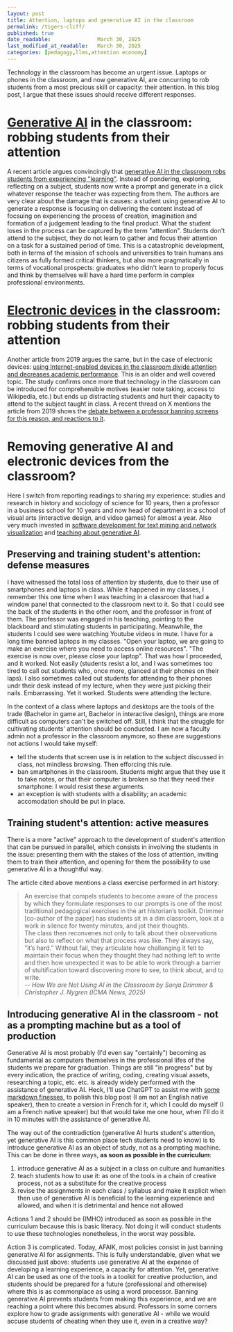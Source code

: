 ```yaml
---
layout: post
title: Attention, laptops and generative AI in the classroom
permalink: /tigers-cliff/
published: true
date_readable:               March 30, 2025
last_modified_at_readable:   March 30, 2025
categories: [pedagogy,llms,attention economy]
---
```

Technology in the classroom has become an urgent issue. Laptops or phones in the classroom, and now generative AI, are concurring to rob students from a most precious skill or capacity: their attention. In this blog post, I argue that these issues should receive different responses.

# <u>Generative AI</u> in the classroom: robbing students from their attention
A recent article argues convincingly that [generative AI in the classroom robs students from experiencing "learning"](https://static1.squarespace.com/static/55577d2fe4b02de6a6ea49cd/t/67dfeb8d9ff3a5472a6d719d/1742728078061/Drimmer_Nygren_Not_Using_AI.pdf). Instead of pondering, exploring, reflecting on a subject, students now write a prompt and generate in a click whatever response the teacher was expecting from them.
The authors are very clear about the damage that is causes: a student using generative AI to generate a response is focusing on delivering the content instead of focsuing on experiencing the process of creation, imagination and formation of a judgement leading to the final product. What the student loses in the process can be captured by the term "attention". Students don't attend to the subject, they do not learn to gather and focus their attention on a task for a sustained period of time. This is a catastrophic development, both in terms of the mission of schools and universities to train humans ans citizens as fully formed critical thinkers, but also more pragmatically in terms of vocational prospects: graduates who didn't learn to properly focus and think by themselves will have a hard time perform in complex professional environments.

# <u>Electronic devices</u> in the classroom: robbing students from their attention
Another article from 2019 argues the same, but in the case of electronic devices: [using Internet-enabled devices in the classroom divide attention and decreases academic performance](https://www.ualberta.ca/en/centre-for-teaching-and-learning/media-library/teaching-institute/2019/dividing-attention-in-the-classroom-reduces-exam-performance.pdf). This is an older and well covered topic. The study confirms once more that technology in the classroom can be introduced for comprehensible motives (easier note taking, access to Wikipedia, etc.) but ends up distracting students and hurt their capacity to attend to the subject taught in class. A recent thread on X mentions the article from 2019 shows the [debate between a professor banning screens for this reason, and reactions to it](https://x.com/HKBradshaw/status/1880322152999841983).

# Removing generative AI and electronic devices from the classroom?
Here I switch from reporting readings to sharing my experience: studies and research in history and sociology of science for 10 years, then a professor in a business school for 10 years and now head of department in a school of visual arts (interactive design, and video games) for almost a year. Also very much invested in [software development for text mining and network visualization](https://nocodefunctions.com/) and [teaching about generative AI](https://ai-for-professionals.com/).

## Preserving and training student's attention: defense measures
I have witnessed the total loss of attention by students, due to their use of smartphones and laptops in class. While it happened in my classes, I remember this one time when I was teaching in a classroom that had a window panel that connected to the classroom next to it. So that I could see the back of the students in the other room, and the professor in front of them. The professor was engaged in his teaching, pointing to the blackboard and stimulating students in participating. Meanwhile, the students I could see were watching Youtube videos in mute.
I have for a long time banned laptops in my classes. "Open your laptop, we are going to make an exercise where you need to access online resources". "The exercise is now over, please close your laptop". That was how I proceeded, and it worked. Not easily (students resist a lot, and I was sometimes too tired to call out students who, once more, glanced at their phones on their laps). I also sometimes called out students for attending to their phones undr their desk instead of my lecture, when they were just picking their nails. Embarrassing. Yet it worked. Students were attending the lecture.

In the context of a class where laptops and desktops are the tools of the trade (Bachelor in game art, Bachelor in interactive design), things are more difficult as computers can't be switched off. Still, I think that the struggle for cultivating students' attention should be conducted. I am now a faculty admin not a professor in the classroom anymore, so these are suggestions not actions I would take myself:

- tell the students that screen use is in relation to the subject discussed in class, not mindless browsing. Then efforcing this rule.
- ban smartphones in the classroom. Students might argue that they use it to take notes, or that their computer is broken so that they need their smartphone: I would resist these arguments.
- an exception is with students with a disability; an academic accomodation should be put in place. 

## Training student's attention: active measures
There is a more "active" approach to the development of student's attention that can be pursued in parallel, which consists in involving the students in the issue: presenting them with the stakes of the loss of attention, inviting them to train their attention, and opening for them the possibility to use generative AI in a thoughtful way.

The article cited above mentions a class exercise performed in art history:

> An exercise that compels students to become aware of the process by which they formulate responses to our prompts is one of the most traditional pedagogical exercises in the art historian’s toolkit. Drimmer [co-author of the paper] has students sit in a dim classroom, look at a work in silence for twenty minutes, and jot their thoughts.  
The class then reconvenes not only to talk about their observations but also to reflect on what that process was like. They always say, “it’s hard.” Without fail, they articulate how challenging it felt to maintain their focus when they thought they had nothing left to write and then how unexpected it was to be able to work through a barrier of stultification toward discovering more to see, to think about, and to write.  
-- <cite>How We are Not Using AI in the Classroom by Sonja Drimmer & Christopher J. Nygren (ICMA News, 2025)</cite>

## Introducing generative AI in the classroom - not as a prompting machine but as a tool of production
Generative AI is most probably (I'd even say "certainly") becoming as fundamental as computers themselves in the professional lifes of the students we prepare for graduation. Things are still "in progress" but by every indication, the practice of writing, coding, creating visual assets, researching a topic, etc. etc. is already widely performed with the assistance of generative AI. Heck, I'll use ChatGPT to assist me with [some markdown finesses](https://chatgpt.com/share/67e91600-cfa0-8001-9d7c-2b7ebf69659e), to polish this blog post (I am not an English native speaker), then to create a version in French for it, which I could do myself (I am a French native speaker) but that would take me one hour, when I'll do it in 10 minutes with the assistance of generative AI.

The way out of the contradiction (generative AI hurts student's attention, yet generative AI is this common place tech students need to know) is to introduce generative AI as an object of study, not as a prompting machine. This can be done in three ways, **as soon as possible in the curriculum**:

1. introduce generative AI as a subject in a class on culture and humanities 
2. teach students how to use it: as one of the tools in a chain of creative process, not as a substitute for the creative process
3. revise the assignments in each class / syllabus and make it explicit when then use of generative AI is beneficial to the learning experience and allowed, and when it is detrimental and hence not allowed

Actions 1 and 2 should be (IMHO) introduced as soon as possible in the curriculum because this is basic literacy. Not doing it will conduct students to use these technologies nonetheless, in the worst way possible.

Action 3 is complicated. Today, AFAIK, most policies consist in just banning generative AI for assignments. This is fully understandable, given what we discussed just above: students use generative AI at the expense of developing a learning experience, a capacity for attention. Yet, generative AI can be used as one of the tools in a toolkit for creative production, and students should be prepared for a future (professional and otherwise) where this is as commonplace as using a word processor. Banning generative AI prevents students from making this experience, and we are reaching a point where this becomes absurd. Professors in some corners explore how to grade assignments with generative AI - while we would accuse students of cheating when they use it, even in a creative way?








